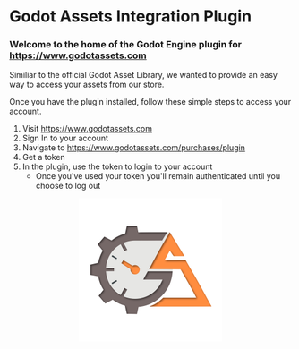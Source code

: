 # Godot Assets Integration Plugin

### Welcome to the home of the Godot Engine plugin for https://www.godotassets.com

Similiar to the official Godot Asset Library, we wanted to provide an easy way to access your assets from our store.

Once you have the plugin installed, follow these simple steps to access your account.

1. Visit https://www.godotassets.com
1. Sign In to your account
1. Navigate to https://www.godotassets.com/purchases/plugin
1. Get a token
1. In the plugin, use the token to login to your account
   * Once you've used your token you'll remain authenticated until you choose to log out
   
<p align="center">  
  <img src="/addons/godot-assets-integration/logo-256.png?raw=true">
</p>
